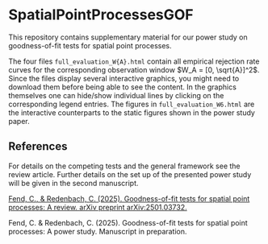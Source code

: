 # SpatialPointProcessesGOF

This repository contains supplementary material for our power study on goodness-of-fit tests for spatial point processes.

The four files `full_evaluation_W{A}.html` contain all empirical rejection rate curves for the corresponding observation window $W_A = [0, \sqrt{A}]^2$. 
Since the files display several interactive graphics, you might need to download them before being able to see the content.
In the graphics themselves one can hide/show individual lines by clicking on the corresponding legend entries. The figures in `full_evaluation_W6.html` are the
interactive counterparts to the static figures shown in the power study paper.

## References

For details on the competing tests and the general framework see the review article. Further details on the set up of the presented power study will be given in the second manuscript.

[Fend, C., & Redenbach, C. (2025). Goodness-of-fit tests for spatial point processes: A review. arXiv preprint arXiv:2501.03732.](https://arxiv.org/abs/2501.03732)

Fend, C. & Redenbach, C. (2025). Goodness-of-fit tests for spatial point processes: A power study. Manuscript in preparation.
